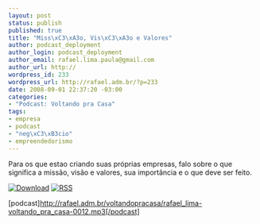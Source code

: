 ```yaml
--- 
layout: post
status: publish
published: true
title: "Miss\xC3\xA3o, Vis\xC3\xA3o e Valores"
author: podcast_deployment
author_login: podcast_deployment
author_email: rafael.lima.paula@gmail.com
author_url: http://
wordpress_id: 233
wordpress_url: http://rafael.adm.br/?p=233
date: 2008-09-01 22:37:20 -03:00
categories: 
- "Podcast: Voltando pra Casa"
tags: 
- empresa
- podcast
- "neg\xC3\xB3cio"
- empreendedorismo
---
```

Para os que estao criando suas próprias empresas, falo sobre o que significa a missão, visão e valores, sua importância e o que deve ser feito. 

<a class="noborder" href="http://rafael.adm.br/voltandopracasa/rafael_lima-voltando_pra_casa-0012.mp3" title="Download"><img src="http://rafael.adm.br/images/download_green.gif" border="0" alt="Download" /></a> <a class="noborder" href="http://feeds.feedburner.com/rafael_lima_podcast" title="RSS"><img src="http://rafael.adm.br/images/icn-feed-16x16.png" border="0" alt="RSS" /></a>

[podcast]http://rafael.adm.br/voltandopracasa/rafael_lima-voltando_pra_casa-0012.mp3[/podcast]
